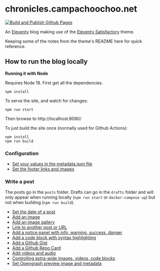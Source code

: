 # chronicles.campachoochoo.net

[![Build and Publish Github Pages](https://github.com/pwrignall/campachoochoo/actions/workflows/staticsite.yml/badge.svg?branch=main)](https://github.com/pwrignall/campachoochoo/actions/workflows/staticsite.yml)

An [Eleventy](https://11ty.dev) blog making use of the [Eleventy Satisfactory](https://github.com/mendhak/eleventy-satisfactory) theme.

Keeping some of the notes from the theme's README here for quick reference.

## How to run the blog locally

**Running it with Node**

Requires Node 18. First get all the dependencies.

```
npm install
```

To serve the site, and watch for changes:

```
npm run start
```

Then browse to http://localhost:8080/

To just build the site once (normally used for Github Actions):

```
npm install
npm run build
```

### Configuration

- [Set your values in the metadata.json file](https://code.mendhak.com/eleventy-satisfactory/edit-the-metadata/)
- [Set the footer links and images](https://code.mendhak.com/eleventy-satisfactory/set-footer-links/)

### Write a post

The posts go in the `posts` folder. Drafts can go in the `drafts` folder and will only appear when running locally (`npm run start` or `docker-compose up`) but not when building (`npm run build`).

- [Set the date of a post](https://code.mendhak.com/eleventy-satisfactory/set-date-of-post/)
- [Add an image](https://code.mendhak.com/eleventy-satisfactory/post-with-an-image/)
- [Add an image gallery](https://code.mendhak.com/eleventy-satisfactory/post-with-a-gallery/)
- [Link to another post or URL](https://code.mendhak.com/eleventy-satisfactory/posting-links/)
- [Add a notice panel with info, warning, success, danger](https://code.mendhak.com/eleventy-satisfactory/post-notice/)
- [Add a code block with syntax highlighting](https://code.mendhak.com/eleventy-satisfactory/post-with-code/)
- [Add a Github Gist](https://code.mendhak.com/eleventy-satisfactory/post-with-github-gists/)
- [Add a Github Repo Card](https://code.mendhak.com/eleventy-satisfactory/github-repo-card/)
- [Add videos and audio](https://code.mendhak.com/eleventy-satisfactory/post-with-iframes-videos-third-party/)
- [Controlling extra-wide images, videos, code blocks](https://code.mendhak.com/eleventy-satisfactory/extra-wide-full-width-images-videos/)
- [Set Opengraph preview image and metadata](https://code.mendhak.com/eleventy-satisfactory/opengraph-preview-data/)
